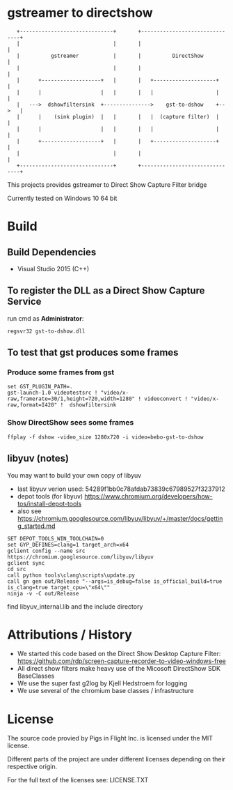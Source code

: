 # gstreamer to directshow
```
   +------------------------------+       +-------------------------------+
   |                              |       |                               |
   |          gstreamer           |       |          DirectShow           |
   |                              |       |                               |
   |      +-------------------+   |       |   +--------------------+      |
   |      |                   |   |       |   |                    |      |
   |   --->  dshowfiltersink  +--------------->    gst-to-dshow    +-->   |
   |      |    (sink plugin)  |   |       |   |  (capture filter)  |      |
   |      |                   |   |       |   |                    |      |
   |      +-------------------+   |       |   +--------------------+      |
   |                              |       |                               |
   +------------------------------+       +-------------------------------+
```

This projects provides gstreamer to Direct Show Capture Filter bridge

Currently tested on Windows 10 64 bit

# Build

## Build Dependencies
* Visual Studio 2015 (C++)

## To register the DLL as a Direct Show Capture Service

run cmd as __Administrator__:
```
regsvr32 gst-to-dshow.dll
```

## To test that gst produces some frames

### Produce some frames from gst
```
set GST_PLUGIN_PATH=.
gst-launch-1.0 videotestsrc ! "video/x-raw,framerate=30/1,height=720,width=1280" ! videoconvert ! "video/x-raw,format=I420" !  dshowfiltersink
```

### Show DirectShow sees some frames
```
ffplay -f dshow -video_size 1280x720 -i video=bebo-gst-to-dshow
```

## libyuv (notes)


You may want to build your own copy of libyuv 
* last libyuv verion used: 54289f1bb0c78afdab73839c67989527f3237912
* depot tools (for libyuv) https://www.chromium.org/developers/how-tos/install-depot-tools
* also see https://chromium.googlesource.com/libyuv/libyuv/+/master/docs/getting_started.md

```
SET DEPOT_TOOLS_WIN_TOOLCHAIN=0
set GYP_DEFINES=clang=1 target_arch=x64
gclient config --name src https://chromium.googlesource.com/libyuv/libyuv
gclient sync
cd src
call python tools\clang\scripts\update.py
call gn gen out/Release "--args=is_debug=false is_official_build=true is_clang=true target_cpu=\"x64\""
ninja -v -C out/Release
```
find libyuv_internal.lib and the include directory


# Attributions / History
* We started this code based on the Direct Show Desktop Capture Filter:
  https://github.com/rdp/screen-capture-recorder-to-video-windows-free
* All direct show filters make heavy use of the Micosoft DirectShow SDK
  BaseClasses
* We use the super fast g2log by Kjell Hedstroem for logging
* We use several of the chromium base classes / infrastructure

# License

The source code provied by Pigs in Flight Inc. is licensed under the MIT
license.

Different parts of the project are under different licenses depending on their
respective origin.

For the full text of the licenses see: LICENSE.TXT
